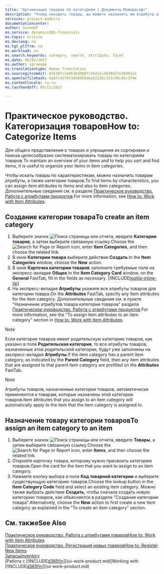 ```yaml
---
title: "Организация товаров по категориям | Документы Майкрософт"
description: "Чтобы находить товары, вы можете назначить им атрибуты и упорядочить их по категориям."
services: project-madeira
documentationcenter: 
author: SorenGP
ms.service: dynamics365-financials
ms.topic: article
ms.devlang: na
ms.tgt_pltfrm: na
ms.workload: na
ms.search.keywords: category, search, attribute, facet
ms.date: 06/02/2017
ms.author: sgroespe
ms.translationtype: Human Translation
ms.sourcegitcommit: 81636fc2e661bd9b07c54da1cd5d0d27e30d01a2
ms.openlocfilehash: da87c427033d58d92a6a5222bc323c68c4bc3f4e
ms.contentlocale: ru-ru
ms.lasthandoff: 09/11/2017

---
```

# <a name="how-to-categorize-items"></a><span data-ttu-id="a03b5-103">Практическое руководство. Категоризация товаров</span><span class="sxs-lookup"><span data-stu-id="a03b5-103">How to: Categorize Items</span></span>
<span data-ttu-id="a03b5-104">Для общего представления о товарах и упрощения их сортировки и поиска целесообразно систематизировать товары по категориям товаров.</span><span class="sxs-lookup"><span data-stu-id="a03b5-104">To maintain an overview of your items and to help you sort and find items, it is useful to organize your items in item categories.</span></span>

<span data-ttu-id="a03b5-105">Чтобы искать товары по характеристикам, можно назначить товарам атрибуты, а также категории товаров.</span><span class="sxs-lookup"><span data-stu-id="a03b5-105">To find items by characteristics, you can assign item attributes to items and also to item categories.</span></span> <span data-ttu-id="a03b5-106">Дополнительные сведения см. в разделе [Практическое руководство. Работа с атрибутами продуктов](inventory-how-work-item-attributes.md).</span><span class="sxs-lookup"><span data-stu-id="a03b5-106">For more information, see [How to: Work with Item Attributes](inventory-how-work-item-attributes.md).</span></span>

## <a name="to-create-an-item-category"></a><span data-ttu-id="a03b5-107">Создание категории товара</span><span class="sxs-lookup"><span data-stu-id="a03b5-107">To create an item category</span></span>
1. <span data-ttu-id="a03b5-108">Выберите значок ![Поиск страницы или отчета](media/ui-search/search_small.png "Значок поиска страницы или отчета"), введите **Категории товаров**, а затем выберите связанную ссылку.</span><span class="sxs-lookup"><span data-stu-id="a03b5-108">Choose the ![Search for Page or Report](media/ui-search/search_small.png "Search for Page or Report icon") icon, enter **Item Categories**, and then choose the related link.</span></span>
2. <span data-ttu-id="a03b5-109">В окне **Категории товара** выберите действие **Создать**.</span><span class="sxs-lookup"><span data-stu-id="a03b5-109">In the **Item Categories** window, choose the **New** action.</span></span>
3. <span data-ttu-id="a03b5-110">В окне **Карточка категории товаров** заполните требуемые поля на экспресс-вкладке **Общее**.</span><span class="sxs-lookup"><span data-stu-id="a03b5-110">In the **Item Category Card** window, on the **General** FastTab, fill in the fields as necessary.</span></span> [!INCLUDE[tooltip-inline-tip](includes/tooltip-inline-tip_md.md)]
4. <span data-ttu-id="a03b5-111">На экспресс-вкладке **Атрибуты** укажите все атрибуты товаров для категории товара.</span><span class="sxs-lookup"><span data-stu-id="a03b5-111">On the **Attributes** FastTab, specify any item attributes for the item category.</span></span> <span data-ttu-id="a03b5-112">Дополнительные сведения см. в пункте "Назначение атрибутов товара категории товаров" раздела [Практическое руководство. Работа с атрибутами продуктов](inventory-how-work-item-attributes.md).</span><span class="sxs-lookup"><span data-stu-id="a03b5-112">For more information, see the "To assign item attributes to an item category" section in [How to: Work with Item Attributes](inventory-how-work-item-attributes.md).</span></span>

> [!NOTE]  
>   <span data-ttu-id="a03b5-113">Если категория товаров имеет родительскую категорию товаров, как указано в поле **Родительская категория**, то все атрибуты товаров, назначенные этой родительской категории, будут уже заполнены на экспресс-вкладке **Атрибуты**.</span><span class="sxs-lookup"><span data-stu-id="a03b5-113">If the item category has a parent item category, as indicated by the **Parent Category** field, then any item attributes that are assigned to that parent item category are prefilled on the **Attributes** FastTab.</span></span>

> [!NOTE]  
>   <span data-ttu-id="a03b5-114">Атрибуты товаров, назначенные категории товаров, автоматически применяются к товарам, которые назначены этой категории товаров.</span><span class="sxs-lookup"><span data-stu-id="a03b5-114">Item attributes that you assign to an item category will automatically apply to the item that the item category is assigned to.</span></span>

## <a name="to-assign-an-item-category-to-an-item"></a><span data-ttu-id="a03b5-115">Назначение товару категории товаров</span><span class="sxs-lookup"><span data-stu-id="a03b5-115">To assign an item category to an item</span></span>
1. <span data-ttu-id="a03b5-116">Выберите значок ![Поиск страницы или отчета](media/ui-search/search_small.png "Значок поиска страницы или отчета"), введите **Товары**, а затем выберите связанную ссылку.</span><span class="sxs-lookup"><span data-stu-id="a03b5-116">Choose the ![Search for Page or Report](media/ui-search/search_small.png "Search for Page or Report icon") icon, enter **Items**, and then choose the related link.</span></span>
2. <span data-ttu-id="a03b5-117">Откройте карточку товара, которому нужно присвоить категорию товаров.</span><span class="sxs-lookup"><span data-stu-id="a03b5-117">Open the card for the item that you want to assign to an item category.</span></span>
3. <span data-ttu-id="a03b5-118">Нажмите кнопку выбора в поле **Код товарной категории** и выберите существующую категорию товаров.</span><span class="sxs-lookup"><span data-stu-id="a03b5-118">Choose the lookup button in the **Item Category Code** field and select an existing item category.</span></span> <span data-ttu-id="a03b5-119">Можно также выбрать действие **Создать**, чтобы сначала создать новую категорию товаров, как объясняется в разделе "Создание категории товара".</span><span class="sxs-lookup"><span data-stu-id="a03b5-119">Alternatively, choose the **New** action to first create a new item category as explained in the "To create an item category" section.</span></span>

## <a name="see-also"></a><span data-ttu-id="a03b5-120">См. также</span><span class="sxs-lookup"><span data-stu-id="a03b5-120">See Also</span></span>
[<span data-ttu-id="a03b5-121">Практическое руководство. Работа с атрибутами товаров</span><span class="sxs-lookup"><span data-stu-id="a03b5-121">How to: Work with Item Attributes</span></span>](inventory-how-work-item-attributes.md)  
[<span data-ttu-id="a03b5-122">Практическое руководство. Регистрация новых товаров</span><span class="sxs-lookup"><span data-stu-id="a03b5-122">How to: Register New Items</span></span>](inventory-how-register-new-items.md)  
[<span data-ttu-id="a03b5-123">Запасы</span><span class="sxs-lookup"><span data-stu-id="a03b5-123">Inventory</span></span>](inventory-manage-inventory.md)  
<span data-ttu-id="a03b5-124">[Работа с [!INCLUDE[d365fin](includes/d365fin_md.md)]](ui-work-product.md)</span><span class="sxs-lookup"><span data-stu-id="a03b5-124">[Working with [!INCLUDE[d365fin](includes/d365fin_md.md)]](ui-work-product.md)</span></span>

